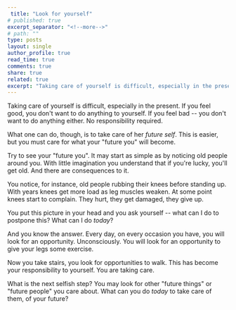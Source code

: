 ```yaml
---
 title: "Look for yourself"
# published: true
excerpt_separator: "<!--more-->" 
# path: ""
type: posts
layout: single
author_profile: true
read_time: true
comments: true
share: true
related: true 
excerpt: "Taking care of yourself is difficult, especially in the present."
---
```


Taking care of yourself is difficult, especially in the present. If you feel
good, you don't want to do anything to yourself. If you feel bad -- you don't
want to do anything either. No responsibility required. 

What one can do, though, is to take care of her _future self_.  This is easier,
but you must care for what your "future you" will become.

<!-- more -->

Try to see your "future you". It may start as simple as by noticing old people
around you.  With little imagination you understand that if you're lucky,
you'll get old.  And there are consequences to it. 

You notice, for instance, old people rubbing their knees before standing up.
With years knees get more load as leg muscles weaken.  At some point knees
start to complain.  They hurt, they get damaged, they give up.

You put this picture in your head and you ask yourself -- what can I do to
postpone this? What can I do _today_? 

And you know the answer. Every day, on every occasion you have, you will look
for an opportunity. Unconsciously. You will look for an opportunity to give your legs some exercise. 

Now you take stairs, you look for opportunities to walk. This has become your
responsibility to yourself. You are taking care.

What is the next selfish step? You may look for other "future things" or
"future people" you care about. What can you do _today_ to take care of them,
of your future?
